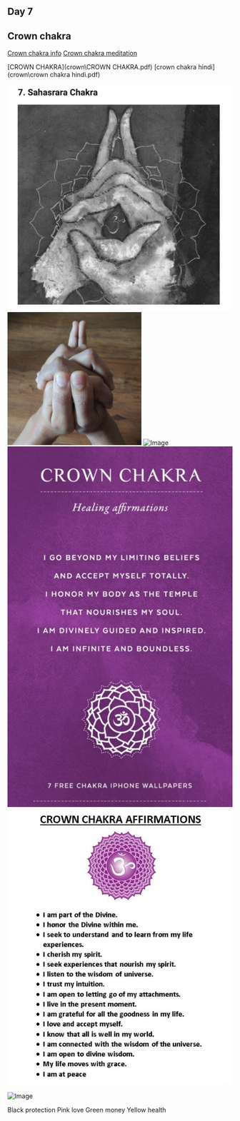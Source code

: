 ## Day 7

## Crown chakra 

[Crown chakra info](https://youtu.be/wknCb20Qabs)
[Crown chakra meditation](https://youtu.be/ThcVcF9NKqU)

[CROWN CHAKRA](crown\CROWN CHAKRA.pdf)
[crown chakra hindi](crown\crown chakra hindi.pdf)

![Image](crown\mudra1.jpeg)
![Image](crown\mudra2.jpeg)
![Image](crown\mudra3.jpeg)
![Image](crown\affirmation.jpeg)
![Image](crown\yantra.jpeg)

![Image](diya-colour.jpeg)

Black protection 
Pink love 
Green money 
Yellow health

